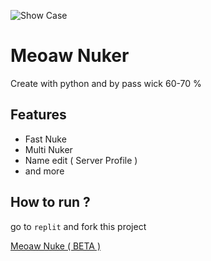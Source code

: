 ![Show Case](https://cdn.discordapp.com/attachments/1090081082373840989/1109301476364402728/image.png)

# Meoaw Nuker

Create with python and by pass wick 60-70 %

## Features

- Fast Nuke
- Multi Nuker
- Name edit ( Server Profile )
- and more

## How to run ?

go to `replit` and fork this project

[Meoaw Nuke ( BETA )](https://replit.com/@noey-18y/Meoaw-Nuker-BETA?v=1)